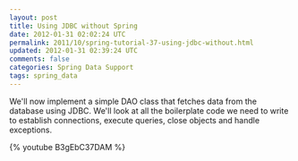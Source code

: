 ```yaml
---           
layout: post
title: Using JDBC without Spring
date: 2012-01-31 02:02:24 UTC
permalink: 2011/10/spring-tutorial-37-using-jdbc-without.html
updated: 2012-01-31 02:39:24 UTC
comments: false
categories: Spring Data Support
tags: spring_data
---
```


We'll now implement a simple DAO class that fetches data from the database using JDBC. We'll look at all the boilerplate code we need to write to establish connections, execute queries, close objects and handle exceptions.

{% youtube B3gEbC37DAM %}